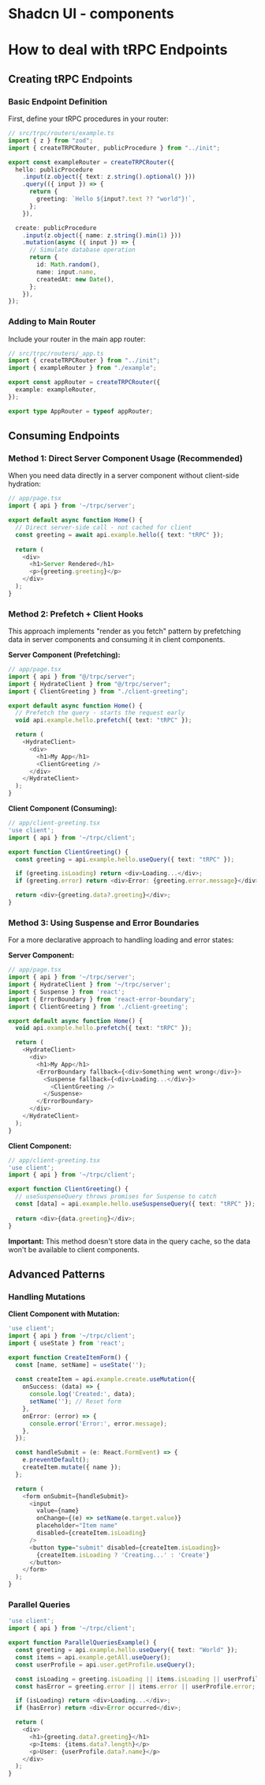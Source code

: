 # Shadcn UI - components


# How to deal with tRPC Endpoints

## Creating tRPC Endpoints

### Basic Endpoint Definition

First, define your tRPC procedures in your router:

```typescript
// src/trpc/routers/example.ts
import { z } from "zod";
import { createTRPCRouter, publicProcedure } from "../init";

export const exampleRouter = createTRPCRouter({
  hello: publicProcedure
    .input(z.object({ text: z.string().optional() }))
    .query(({ input }) => {
      return {
        greeting: `Hello ${input?.text ?? "world"}!`,
      };
    }),

  create: publicProcedure
    .input(z.object({ name: z.string().min(1) }))
    .mutation(async ({ input }) => {
      // Simulate database operation
      return {
        id: Math.random(),
        name: input.name,
        createdAt: new Date(),
      };
    }),
});
```

### Adding to Main Router

Include your router in the main app router:

```typescript
// src/trpc/routers/_app.ts
import { createTRPCRouter } from "../init";
import { exampleRouter } from "./example";

export const appRouter = createTRPCRouter({
  example: exampleRouter,
});

export type AppRouter = typeof appRouter;
```

## Consuming Endpoints

### Method 1: Direct Server Component Usage (Recommended)

When you need data directly in a server component without client-side hydration:

```typescript
// app/page.tsx
import { api } from '~/trpc/server';

export default async function Home() {
  // Direct server-side call - not cached for client
  const greeting = await api.example.hello({ text: "tRPC" });
  
  return (
    <div>
      <h1>Server Rendered</h1>
      <p>{greeting.greeting}</p>
    </div>
  );
}
```

### Method 2: Prefetch + Client Hooks

This approach implements "render as you fetch" pattern by prefetching data in server components and consuming it in client components.

**Server Component (Prefetching):**

```typescript
// app/page.tsx
import { api } from "@/trpc/server";
import { HydrateClient } from "@/trpc/server";
import { ClientGreeting } from "./client-greeting";

export default async function Home() {
  // Prefetch the query - starts the request early
  void api.example.hello.prefetch({ text: "tRPC" });

  return (
    <HydrateClient>
      <div>
        <h1>My App</h1>
        <ClientGreeting />
      </div>
    </HydrateClient>
  );
}
```

**Client Component (Consuming):**

```typescript
// app/client-greeting.tsx
'use client';
import { api } from '~/trpc/client';

export function ClientGreeting() {
  const greeting = api.example.hello.useQuery({ text: "tRPC" });

  if (greeting.isLoading) return <div>Loading...</div>;
  if (greeting.error) return <div>Error: {greeting.error.message}</div>;

  return <div>{greeting.data?.greeting}</div>;
}
```

### Method 3: Using Suspense and Error Boundaries

For a more declarative approach to handling loading and error states:

**Server Component:**

```typescript
// app/page.tsx
import { api } from '~/trpc/server';
import { HydrateClient } from '~/trpc/server';
import { Suspense } from 'react';
import { ErrorBoundary } from 'react-error-boundary';
import { ClientGreeting } from './client-greeting';

export default async function Home() {
  void api.example.hello.prefetch({ text: "tRPC" });

  return (
    <HydrateClient>
      <div>
        <h1>My App</h1>
        <ErrorBoundary fallback={<div>Something went wrong</div>}>
          <Suspense fallback={<div>Loading...</div>}>
            <ClientGreeting />
          </Suspense>
        </ErrorBoundary>
      </div>
    </HydrateClient>
  );
}
```

**Client Component:**

```typescript
// app/client-greeting.tsx
'use client';
import { api } from '~/trpc/client';

export function ClientGreeting() {
  // useSuspenseQuery throws promises for Suspense to catch
  const [data] = api.example.hello.useSuspenseQuery({ text: "tRPC" });
  
  return <div>{data.greeting}</div>;
}
```



**Important:** This method doesn't store data in the query cache, so the data won't be available to client components.

## Advanced Patterns

### Handling Mutations

**Client Component with Mutation:**

```typescript
'use client';
import { api } from '~/trpc/client';
import { useState } from 'react';

export function CreateItemForm() {
  const [name, setName] = useState('');
  
  const createItem = api.example.create.useMutation({
    onSuccess: (data) => {
      console.log('Created:', data);
      setName(''); // Reset form
    },
    onError: (error) => {
      console.error('Error:', error.message);
    },
  });

  const handleSubmit = (e: React.FormEvent) => {
    e.preventDefault();
    createItem.mutate({ name });
  };

  return (
    <form onSubmit={handleSubmit}>
      <input
        value={name}
        onChange={(e) => setName(e.target.value)}
        placeholder="Item name"
        disabled={createItem.isLoading}
      />
      <button type="submit" disabled={createItem.isLoading}>
        {createItem.isLoading ? 'Creating...' : 'Create'}
      </button>
    </form>
  );
}
```

### Parallel Queries

```typescript
'use client';
import { api } from '~/trpc/client';

export function ParallelQueriesExample() {
  const greeting = api.example.hello.useQuery({ text: "World" });
  const items = api.example.getAll.useQuery();
  const userProfile = api.user.getProfile.useQuery();

  const isLoading = greeting.isLoading || items.isLoading || userProfile.isLoading;
  const hasError = greeting.error || items.error || userProfile.error;

  if (isLoading) return <div>Loading...</div>;
  if (hasError) return <div>Error occurred</div>;

  return (
    <div>
      <h1>{greeting.data?.greeting}</h1>
      <p>Items: {items.data?.length}</p>
      <p>User: {userProfile.data?.name}</p>
    </div>
  );
}
```
